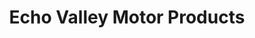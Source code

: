 ---
title: "Echo Valley Motor Products"
url: /fort-quappelle/echo-valley-motor-products/
shop: car
---